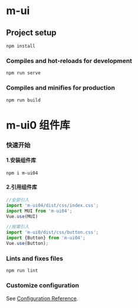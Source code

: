 # m-ui

## Project setup
```
npm install
```

### Compiles and hot-reloads for development
```
npm run serve
```

### Compiles and minifies for production
```
npm run build
```
# m-ui0 组件库
### 快速开始
#### 1.安装组件库
```bash
npm i m-ui04
```
#### 2.引用组件库
```javascript
//全部引入
import 'm-ui04/dist/css/index.css';
import MUI from 'm-ui04';
Vue.use(MUI)

//按需引入
import 'm-ui0/dist/css/button.css';
import {Button} from 'm-ui04';
Vue.use(Button);
```
### Lints and fixes files
```
npm run lint
```

### Customize configuration
See [Configuration Reference](https://cli.vuejs.org/config/).
